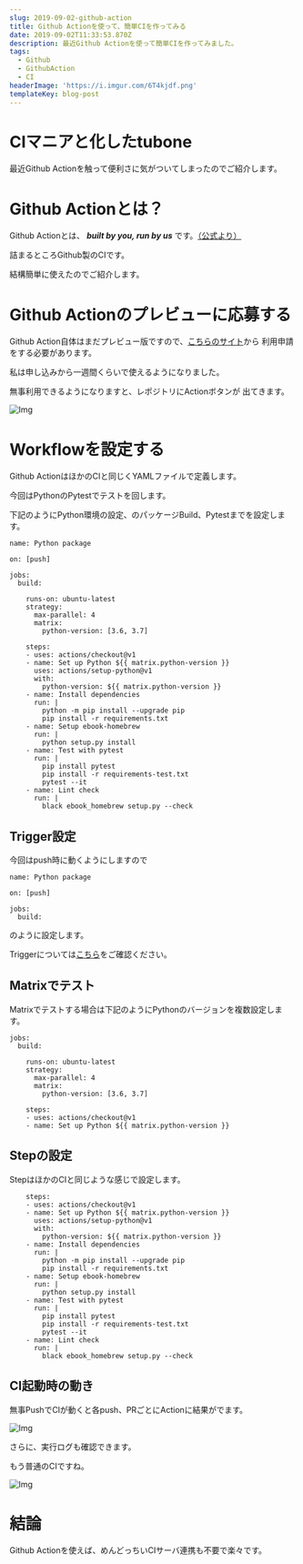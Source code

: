 ```yaml
---
slug: 2019-09-02-github-action
title: Github Actionを使って、簡単CIを作ってみる
date: 2019-09-02T11:33:53.870Z
description: 最近Github Actionを使って簡単CIを作ってみました。
tags:
  - Github
  - GithubAction
  - CI
headerImage: 'https://i.imgur.com/6T4kjdf.png'
templateKey: blog-post
---
```

# CIマニアと化したtubone

最近Github Actionを触って便利さに気がついてしまったのでご紹介します。

# Github Actionとは？

Github Actionとは、 ***built by you, run by us*** です。[（公式より）](https://github.blog/2018-10-17-action-demos/)

詰まるところGithub製のCIです。

結構簡単に使えたのでご紹介します。

# Github Actionのプレビューに応募する

Github Action自体はまだプレビュー版ですので、[こちらのサイト](https://github.com/features/actions)から
利用申請をする必要があります。

私は申し込みから一週間くらいで使えるようになりました。

無事利用できるようになりますと、レポジトリにActionボタンが
出てきます。

![Img](https://i.imgur.com/ZYya5eA.png)

# Workflowを設定する

Github ActionはほかのCIと同じくYAMLファイルで定義します。

今回はPythonのPytestでテストを回します。

下記のようにPython環境の設定、のパッケージBuild、Pytestまでを設定します。

```yaml{numberLines: 1}
name: Python package

on: [push]

jobs:
  build:

    runs-on: ubuntu-latest
    strategy:
      max-parallel: 4
      matrix:
        python-version: [3.6, 3.7]

    steps:
    - uses: actions/checkout@v1
    - name: Set up Python ${{ matrix.python-version }}
      uses: actions/setup-python@v1
      with:
        python-version: ${{ matrix.python-version }}
    - name: Install dependencies
      run: |
        python -m pip install --upgrade pip
        pip install -r requirements.txt
    - name: Setup ebook-homebrew
      run: |
        python setup.py install
    - name: Test with pytest
      run: |
        pip install pytest
        pip install -r requirements-test.txt
        pytest --it
    - name: Lint check
      run: |
        black ebook_homebrew setup.py --check
```

## Trigger設定

今回はpush時に動くようにしますので

```yaml{numberLines: 1}{3}
name: Python package

on: [push]

jobs:
  build:
```

のように設定します。

Triggerについては[こちら](https://developer.github.com/actions/managing-workflows/workflow-configuration-options/)をご確認ください。

## Matrixでテスト

Matrixでテストする場合は下記のようにPythonのバージョンを複数設定します。

```yaml{numberLines: 5}{11,12}
jobs:
  build:

    runs-on: ubuntu-latest
    strategy:
      max-parallel: 4
      matrix:
        python-version: [3.6, 3.7]

    steps:
    - uses: actions/checkout@v1
    - name: Set up Python ${{ matrix.python-version }}
```

## Stepの設定

StepはほかのCIと同じような感じで設定します。

```yaml{numberLines: 14}
    steps:
    - uses: actions/checkout@v1
    - name: Set up Python ${{ matrix.python-version }}
      uses: actions/setup-python@v1
      with:
        python-version: ${{ matrix.python-version }}
    - name: Install dependencies
      run: |
        python -m pip install --upgrade pip
        pip install -r requirements.txt
    - name: Setup ebook-homebrew
      run: |
        python setup.py install
    - name: Test with pytest
      run: |
        pip install pytest
        pip install -r requirements-test.txt
        pytest --it
    - name: Lint check
      run: |
        black ebook_homebrew setup.py --check
```

## CI起動時の動き

無事PushでCIが動くと各push、PRごとにActionに結果がでます。

![Img](https://i.imgur.com/dVJdYdh.png)

さらに、実行ログも確認できます。

もう普通のCIですね。

![Img](https://i.imgur.com/6T4kjdf.png)

# 結論

Github Actionを使えば、めんどっちいCIサーバ連携も不要で楽々です。

